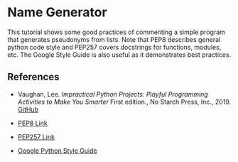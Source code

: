 # Name Generator
This tutorial shows some good practices of commenting a simple program that generates pseudonyms from lists. Note that PEP8 describes general python code style and PEP257 covers docstrings for functions, modules, etc. The Google Style Guide is also useful as it demonstrates best practices.

## References
- Vaughan, Lee. *Impractical Python Projects: Playful Programming Activities to Make You Smarter* First edition., No Starch Press, Inc., 2019. [GitHub](https://github.com/rlvaugh/Impractical_Python_Projects/tree/master)

- [PEP8 Link](https://peps.python.org/pep-0008/)

- [PEP257 Link](https://peps.python.org/pep-0257/)

- [Google Python Style Guide](https://google.github.io/styleguide/pyguide.html)